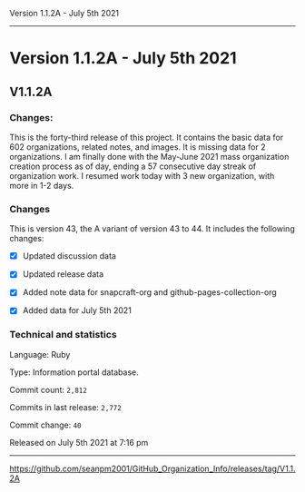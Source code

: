 Version 1.1.2A - July 5th 2021 

***

# Version 1.1.2A - July 5th 2021

## V1.1.2A

### Changes:

This is the forty-third release of this project. It contains the basic data for 602 organizations, <!-- (fork count minus 2) !--> related notes, and images. It is missing data for 2 organizations. I am finally done with the May-June 2021 mass organization creation process as of day, ending a 57 consecutive day streak of organization work. I resumed work today with 3 new organization, with more in 1-2 days.

### Changes

This is version 43, the A variant of version 43 to 44. It includes the following changes:

- [x] Updated discussion data

- [x] Updated release data

- [x] Added note data for snapcraft-org and github-pages-collection-org

- [x] Added data for July 5th 2021

### Technical and statistics

Language: Ruby

Type: Information portal database.

Commit count: `2,812`

Commits in last release: `2,772`

Commit change: `40`

Released on July 5th 2021 at 7:16 pm

***

https://github.com/seanpm2001/GitHub_Organization_Info/releases/tag/V1.1.2A
